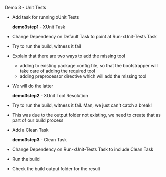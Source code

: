 Demo 3 - Unit Tests

* Add task for running xUnit Tests

  **demo3step1** - XUnit Task

* Change Dependency on Default Task to point at Run-xUnit-Tests Task
* Try to run the build, witness it fail
* Explain that there are two ways to add the missing tool
  * adding to existing package.config file, so that the bootstrapper will take care of adding the required tool
  * adding preprocessor directive which will add the missing tool
* We will do the latter

  **demo3step2** - XUnit Tool Resolution

* Try to run the build, witness it fail.  Man, we just can't catch a break!
* This was due to the output folder not existing, we need to create that as part of our build process
* Add a Clean Task

  **demo3step3** - Clean Task

* Change Dependency on Run-xUnit-Tests Task to include Clean Task

* Run the build
* Check the build output folder for the result
